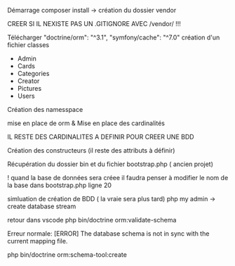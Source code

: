 Démarrage
composer install    -> création du dossier vendor

CREER SI IL NEXISTE PAS UN .GITIGNORE AVEC  /vendor/                 !!!


Télécharger  "doctrine/orm": "^3.1", 
        "symfony/cache": "^7.0"
création d'un fichier  classes
<ul>
    <li>Admin</li>
    <li>Cards</li>
    <li>Categories</li>
    <li>Creator</li>
    <li>Pictures</li>
    <li>Users</li>
</ul>
Création des namesspace

mise en place de orm  & Mise en place des cardinalités 

IL RESTE DES CARDINALITES A DEFINIR POUR CREER UNE BDD

Création des constructeurs (il reste des attributs à définir)

Récupération du dossier bin et du fichier bootstrap.php ( ancien projet)

! quand la base de données sera créee il faudra penser à modifier le nom de la base 
dans bootstrap.php ligne 20

simluation de création de BDD ( la vraie sera plus tard)
php my admin ->   create database stream

retour dans vscode
php bin/doctrine orm:validate-schema

Erreur normale: [ERROR] The database schema is not in sync with the current mapping file.

php bin/doctrine orm:schema-tool:create

